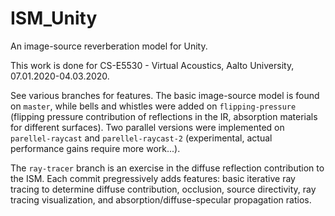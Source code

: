 # ISM_Unity
 An image-source reverberation model for Unity.
 
This work is done for CS-E5530 - Virtual Acoustics, Aalto University, 07.01.2020-04.03.2020.

See various branches for features. The basic image-source model is found on `master`, while bells and whistles were added on `flipping-pressure` (flipping pressure contribution of reflections in the IR, absorption materials for different surfaces). Two parallel versions were implemented on `parellel-raycast` and `parellel-raycast-2` (experimental, actual performance gains require more work...). 

The `ray-tracer` branch is an exercise in the diffuse reflection contribution to the ISM. Each commit pregressively adds features: basic iterative ray tracing to determine diffuse contribution, occlusion, source directivity, ray tracing visualization, and absorption/diffuse-specular propagation ratios.
